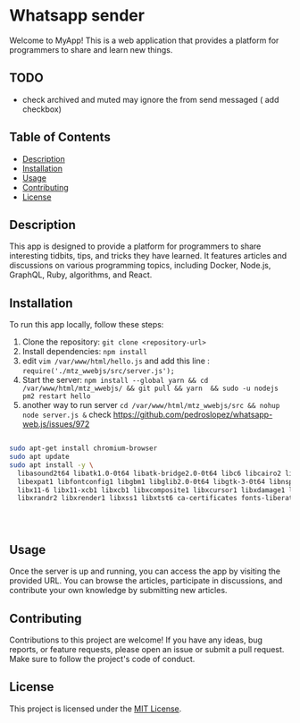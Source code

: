 # Whatsapp sender

Welcome to MyApp! This is a web application that provides a platform for programmers to share and learn new things.

## TODO

- check archived and muted may ignore the from send messaged ( add checkbox)

## Table of Contents

- [Description](#description)
- [Installation](#installation)
- [Usage](#usage)
- [Contributing](#contributing)
- [License](#license)

## Description

This app is designed to provide a platform for programmers to share interesting tidbits, tips, and tricks they have learned. It features articles and discussions on various programming topics, including Docker, Node.js, GraphQL, Ruby, algorithms, and React.

## Installation

To run this app locally, follow these steps:

1. Clone the repository: `git clone <repository-url>`
2. Install dependencies: `npm install`
3. edit `vim /var/www/html/hello.js` and add this line : `require('./mtz_wwebjs/src/server.js');`
4. Start the server: `npm install --global yarn && cd /var/www/html/mtz_wwebjs/ && git pull && yarn  && sudo -u nodejs pm2 restart hello`
5. another way to run server `cd /var/www/html/mtz_wwebjs/src && nohup node server.js &`
check https://github.com/pedroslopez/whatsapp-web.js/issues/972 
```bash

sudo apt-get install chromium-browser
sudo apt update
sudo apt install -y \
  libasound2t64 libatk1.0-0t64 libatk-bridge2.0-0t64 libc6 libcairo2 libcups2t64 libdbus-1-3 \
  libexpat1 libfontconfig1 libgbm1 libglib2.0-0t64 libgtk-3-0t64 libnspr4 libnss3 libpango-1.0-0 \
  libx11-6 libx11-xcb1 libxcb1 libxcomposite1 libxcursor1 libxdamage1 libxext6 libxfixes3 libxi6 \
  libxrandr2 libxrender1 libxss1 libxtst6 ca-certificates fonts-liberation lsb-release xdg-utils wget





```
## Usage

Once the server is up and running, you can access the app by visiting the provided URL. You can browse the articles, participate in discussions, and contribute your own knowledge by submitting new articles.

## Contributing

Contributions to this project are welcome! If you have any ideas, bug reports, or feature requests, please open an issue or submit a pull request. Make sure to follow the project's code of conduct.

## License

This project is licensed under the [MIT License](LICENSE).
